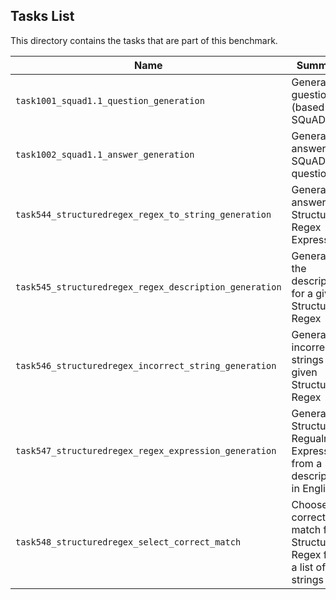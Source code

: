 ## Tasks List 

This directory contains the tasks that are part of this benchmark. 


Name | Summary | Category
---- | ----------- | --------
`task1001_squad1.1_question_generation` | Generating guestions (based on SQuAD 1.1) | Question Generation  
`task1002_squad1.1_answer_generation` | Generating answers to SQuAD 1.1 questions | Answer Generation
`task544_structuredregex_regex_to_string_generation` | Generate answers to Structured Regex Expressions
`task545_structuredregex_regex_description_generation` | Generate the description for a given Structured Regex
`task546_structuredregex_incorrect_string_generation` | Generate incorrect strings for a given Structured Regex
`task547_structuredregex_regex_expression_generation` | Generate Structured Regualr Expression from a description in English
`task548_structuredregex_select_correct_match` | Choose the correct match for a Structured Regex from a list of four strings